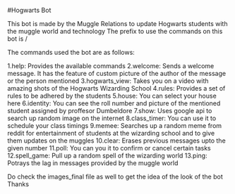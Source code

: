 #Hogwarts Bot

This bot is made by the Muggle Relations to update Hogwarts students with the muggle world and technology 
The prefix to use the commands on this bot is /

The commands used the bot are as follows:

1.help: Provides the available commands
2.welcome: Sends a welcome message. It has the feature of custom picture of the author of the message or the person mentioned
3.hogwarts_view: Takes you on a video with amazing shots of the Hogwarts Wizarding School
4.rules: Provides a set of rules to be adhered by the students
5.house: You can select your house here
6.identity: You can see the roll number and picture of the mentioned student assigned by proffesor Dumbeldore
7.show: Uses google api to search up random image on the internet
8.class_timer: You can use it to schedule your class timings
9.memee: Searches up a random meme from reddit for entertainment of students at the wizarding school and to give them updates on the muggles
10.clear: Erases previous messages upto the given number
11.poll: You can you it to confirm or cancel certain tasks
12.spell_game: Pull up a random spell of the wizarding world
13.ping: Potrays the lag in messages provided by the muggle world

Do check the images_final file as well to get the idea of the look of the bot
Thanks
